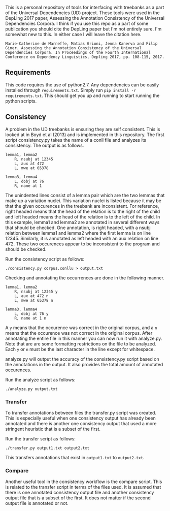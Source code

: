 This is a personal repository of tools for interfacing with treebanks as a part of the Universal Dependencies (UD) project. These tools were used in the DepLing 2017 paper, Assessing the Annotation Consistency of the Universal Dependencies Corpora. I think if you use this repo as a part of some publication you should cite the DepLing paper but I'm not entirely sure. I'm somewhat new to this. In either case I will leave the citation here.

```
Marie-Catherine de Marneffe, Matias Grioni, Jenna Kanerva and Filip Giner. Assessing the Annotation Consistency of the Universal Dependencies Corpora. In Proceedings of the Fourth International Conference on Dependency Linguistics, Depling 2017, pp. 108-115, 2017.
```


## Requirements

This code requires the use of python2.7. Any dependencies can be easily installed through `requirements.txt`. Simply run `pip install -r requirements.txt`. This should get you up and running to start running the python scripts.


## Consistency

A problem in the UD treebanks is ensuring they are self consistent. This is looked at in Boyd et al (2013) and is implemented in this repository. The first script consistency.py takes the name of a conll file and analyzes its consistency. The output is as follows.

```
lemma1, lemma2
    R, nsubj at 12345
    L, aux at 472
    L, mwe at 65378

lemma3, lemma4
    L, dobj at 76
    R, name at 1
```

The unindented lines consist of a lemma pair which are the two lemmas that make up a variation nuclei. This variation nuclei is listed because it may be that the given occurences in the treebank are inconsistent. For reference, right headed means that the head of the relation is to the right of the child and left headed means the head of the relation is to the left of the child. In this example, lemma1 and lemma2 are annotated in several different ways that should be checked. One annotation, is right headed, with a nsubj relation between lemma1 and lemma2 where the first lemma is on line 12345. Similarly, it is annotated as left headed with an aux relation on line 472. These two occurences appear to be inconsistent to the program and should be checked.

Run the consistency script as follows:

```
./consistency.py corpus.conllu > output.txt
```

Checking and annotating the occurrences are done in the following manner.

```
lemma1, lemma2
    R, nsubj at 12345 y
    L, aux at 472 n
    L, mwe at 65378 n

lemma3, lemma4
    L, dobj at 76 y
    R, name at 1 n
```

A `y` means that the occurence was correct in the original corpus, and a `n` means that the occurence was not correct in the original corpus. After annotating the entire file in this manner you can now run it with analyze.py. Note that are are some formatting restrictions on the file to be analyzed. Each `y` or `n` must be the last character in the line except for whitespace.

analyze.py will output the accuracy of the consistency.py script based on the annotations in the output. It also provides the total amount of annotated occurences.

Run the analyze script as follows:

```
./analyze.py output.txt
```

### Transfer

To transfer annotations between files the transfer.py script was created. This is especially useful when one consistency output has already been annotated and there is another one consistency output that used a more stringent heuristic that is a subset of the first.

Run the transfer script as follows:

```
./transfer.py output1.txt output2.txt
```

This transfers annotations that exist in `output1.txt` to `output2.txt`.

### Compare

Another useful tool in the consistency workflow is the compare script. This is related to the transfer script in terms of the files used. It is assumed that there is one annotated consistency output file and another consistency output file that is a subset of the first. It does not matter if the second output file is annotated or not.
